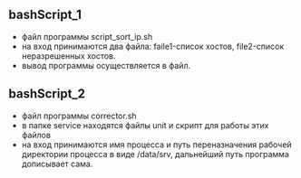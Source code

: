 ## bashScript_1
+ файл программы script_sort_ip.sh
+ на вход принимаются два файла: faile1-список хостов, file2-список неразрешенных хостов.
+ вывод программы осуществляется в файл.

## bashScript_2
+ файл программы corrector.sh
+ в папке service находятся файлы unit и скрипт для работы этих файлов
+ на вход принимаются имя процесса и путь переназначения рабочей директории процесса в виде /data/srv, дальнейший путь программа дописывает сама.